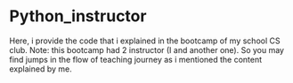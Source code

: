 # Python_instructor

Here, i provide the code that i explained in the bootcamp of my school CS club. 
Note: this bootcamp had 2 instructor (I and another one). So you may find jumps in the flow of teaching journey as i mentioned the content explained by me.
